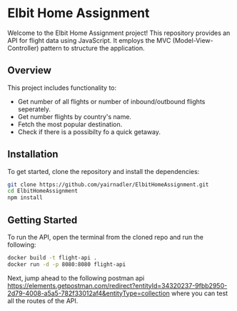 # Elbit Home Assignment

Welcome to the Elbit Home Assignment project! This repository provides an API for flight data using JavaScript. It employs the MVC (Model-View-Controller) pattern to structure the application.

## Overview

This project includes functionality to:

- Get number of all flights or number of inbound/outbound flights seperately.
- Get number flights by country's name.
- Fetch the most popular destination.
- Check if there is a possibilty fo a quick getaway.

## Installation

To get started, clone the repository and install the dependencies:

```bash
git clone https://github.com/yairnadler/ElbitHomeAssignment.git
cd ElbitHomeAssignment
npm install
```

## Getting Started

To run the API, open the terminal from the cloned repo and run the following:

```bash
docker build -t flight-api .
docker run -d -p 8080:8080 flight-api
```

Next, jump ahead to the following postman api https://elements.getpostman.com/redirect?entityId=34320237-9fbb2950-2d79-4008-a5a5-782f33012af4&entityType=collection where you can test all the routes of the API.
